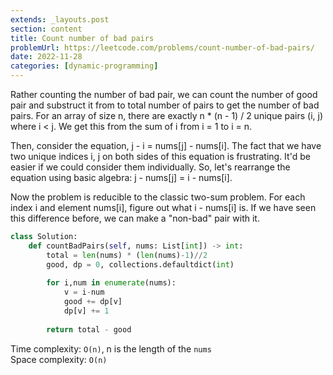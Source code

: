 ```yaml
---
extends: _layouts.post
section: content
title: Count number of bad pairs
problemUrl: https://leetcode.com/problems/count-number-of-bad-pairs/
date: 2022-11-28
categories: [dynamic-programming]
---
```


Rather counting the number of bad pair, we can count the number of good pair and substruct it from to total number of pairs to get the number of bad pairs. For an array of size n, there are exactly n * (n - 1) / 2 unique pairs (i, j) where i < j. We get this from the sum of i from i = 1 to i = n.

Then, consider the equation, j - i = nums[j] - nums[i]. The fact that we have two unique indices i, j on both sides of this equation is frustrating. It'd be easier if we could consider them individually. So, let's rearrange the equation using basic algebra: j - nums[j] = i - nums[i].

Now the problem is reducible to the classic two-sum problem. For each index i and element nums[i], figure out what i - nums[i] is. If we have seen this difference before, we can make a "non-bad" pair with it.

```python
class Solution:
    def countBadPairs(self, nums: List[int]) -> int:
        total = len(nums) * (len(nums)-1)//2
        good, dp = 0, collections.defaultdict(int)
        
        for i,num in enumerate(nums):
            v = i-num
            good += dp[v]
            dp[v] += 1
        
        return total - good
```

Time complexity: `O(n)`, n is the length of the `nums` <br/>
Space complexity: `O(n)`